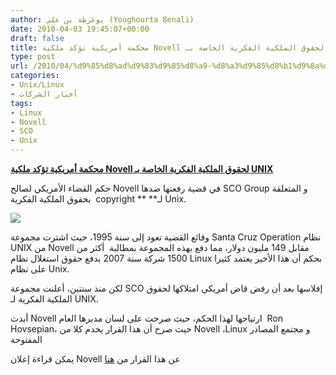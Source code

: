 ```yaml
---
author: يوغرطة بن علي (Youghourta Benali)
date: 2010-04-03 19:45:07+00:00
draft: false
title: محكمة أمريكية تؤكد ملكية Novell لحقوق الملكية الفكرية الخاصة بـ UNIX
type: post
url: /2010/04/%d9%85%d8%ad%d9%83%d9%85%d8%a9-%d8%a3%d9%85%d8%b1%d9%8a%d9%83%d9%8a%d8%a9-%d8%aa%d8%a3%d9%83%d8%af-%d9%85%d9%84%d9%83%d9%8a%d8%a9-novell-%d9%84%d8%ad%d9%82%d9%88%d9%82-%d8%a7%d9%84%d9%85%d9%84%d9%83/
categories:
- Unix/Linux
- أخبار الشركات
tags:
- Linux
- Novell
- SCO
- Unix
---
```


[**محكمة أمريكية تؤكد ملكية Novell لحقوق الملكية الفكرية الخاصة بـ UNIX**](https://www.it-scoop.com/2010/04/%d9%85%d8%ad%d9%83%d9%85%d8%a9-%d8%a3%d9%85%d8%b1%d9%8a%d9%83%d9%8a%d8%a9-%d8%aa%d8%a3%d9%83%d8%af-%d9%85%d9%84%d9%83%d9%8a%d8%a9-novell-%d9%84%d8%ad%d9%82%d9%88%d9%82-%d8%a7%d9%84%d9%85%d9%84%d9%83/)


حكم القضاء الأمريكي لصالح Novell في قضية رفعتها ضدها SCO Group و  المتعلقة بحقوق الملكية الفكرية  copyright ** **لـ Unix.

[![](https://www.it-scoop.com/wp-content/uploads/2010/04/novell_logo.gif)
](https://www.it-scoop.com/2010/04/%d9%85%d8%ad%d9%83%d9%85%d8%a9-%d8%a3%d9%85%d8%b1%d9%8a%d9%83%d9%8a%d8%a9-%d8%aa%d8%a3%d9%83%d8%af-%d9%85%d9%84%d9%83%d9%8a%d8%a9-novell-%d9%84%d8%ad%d9%82%d9%88%d9%82-%d8%a7%d9%84%d9%85%d9%84%d9%83/)

وقائع القضية تعود إلى سنة 1995، حيث اشترت مجموعة Santa Cruz Operation نظام UNIX من Novell مقابل 149 مليون دولار، مما دفع بهذه المجموعة بمطالبة  أكثر من 1500 شركة سنة 2007 بدفع حقوق استغلال نظام Linux بحكم أن هذا الأخير يعتمد كثيرا على نظام Unix.

لكن منذ سنتين، أعلنت مجموعة SCO إفلاسها بعد أن رفض قاض أمريكي امتلاكها لحقوق الملكية الفكرية لـ UNIX.

أبدت Novell ارتياحها لهذا الحكم، حيث صرحت على لسان مديرها العام  Ron Hovsepian، حيث صرح أن هذا القرار يخدم كلا من Novell ،Linux و مجتمع المصادر المفتوحة

يمكن قراءة إعلان Novell عن هذا القرار من [هنا](http://www.novell.com/news/press/utah-jury-confirms-novell-has-ownership-of-unix-copyrights/)
